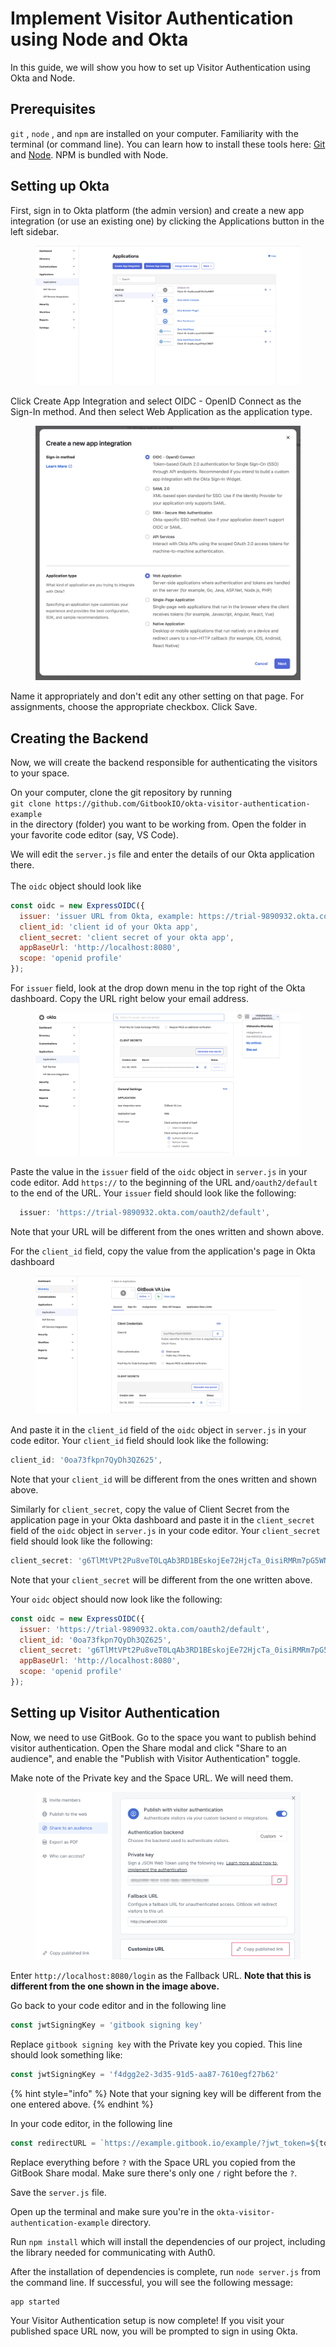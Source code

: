 # Implement Visitor Authentication using Node and Okta

In this guide, we will show you how to set up Visitor Authentication using Okta and Node.

## Prerequisites

`git` , `node` , and `npm`  are installed on your computer. Familiarity with the terminal (or command line). You can learn how to install these tools here: [Git](https://git-scm.com/book/en/v2/Getting-Started-Installing-Git) and [Node](https://nodejs.org/en/download). NPM is bundled with Node.

## Setting up Okta

First, sign in to Okta platform (the admin version) and create a new app integration (or use an existing one) by clicking the Applications button in the left sidebar.&#x20;

<figure><img src="../../../.gitbook/assets/Screen Shot 2023-10-30 at 1.32.55 PM.png" alt=""><figcaption></figcaption></figure>

Click Create App Integration and select OIDC - OpenID Connect as the Sign-In method. And then select Web Application as the application type.

<figure><img src="../../../.gitbook/assets/Screen Shot 2023-10-30 at 1.39.15 PM.png" alt=""><figcaption></figcaption></figure>



Name it appropriately and don't edit any other setting on that page. For assignments, choose the appropriate checkbox. Click Save.

## Creating the Backend

Now, we will create the backend responsible for authenticating the visitors to your space.&#x20;

On your computer, clone the git repository by running\
`git clone https://github.com/GitbookIO/okta-visitor-authentication-example` \
in the directory (folder) you want to be working from. Open the folder in your favorite code editor (say, VS Code).

We will edit the `server.js` file and enter the details of our Okta application there.\
\
The `oidc` object should look like

```javascript
const oidc = new ExpressOIDC({
  issuer: 'issuer URL from Okta, example: https://trial-9890932.okta.com/oauth2/default',
  client_id: 'client id of your Okta app',
  client_secret: 'client secret of your okta app',
  appBaseUrl: 'http://localhost:8080',
  scope: 'openid profile'
});
```

For `issuer` field, look at the drop down menu in the top right of the Okta dashboard. Copy the URL right below your email address.

<figure><img src="../../../.gitbook/assets/Screen Shot 2023-10-30 at 4.52.14 PM.png" alt=""><figcaption></figcaption></figure>

Paste the value in the `issuer` field of the `oidc` object in `server.js` in your code editor. Add `https://` to the beginning of the URL and`/oauth2/default` to the end of the URL. Your `issuer` field should look like the following:

```javascript
  issuer: 'https://trial-9890932.okta.com/oauth2/default',
```

Note that your URL will be different from the ones written and shown above.

For the `client_id` field, copy the value from the application's page in Okta dashboard

<figure><img src="../../../.gitbook/assets/Screen Shot 2023-10-30 at 4.58.41 PM.png" alt=""><figcaption></figcaption></figure>

And paste it in the `client_id` field of the `oidc` object in `server.js` in your code editor.  Your `client_id` field should look like the following:

```javascript
client_id: '0oa73fkpn7QyDh3QZ625',
```

Note that your `client_id` will be different from the ones written and shown above.

Similarly for `client_secret`, copy the value of Client Secret from the application page in your Okta dashboard and paste it in the `client_secret` field of the `oidc` object in `server.js` in your code editor. Your `client_secret` field should look like the following:

```javascript
client_secret: 'g6TlMtVPt2Pu8veT0LqAb3RD1BEskojEe72HjcTa_0isiRMRm7pG5WN0qt1PQ0pv',
```

Note that your `client_secret` will be different from the one written above.

Your `oidc` object should now look like the following:

```javascript
const oidc = new ExpressOIDC({
  issuer: 'https://trial-9890932.okta.com/oauth2/default',
  client_id: '0oa73fkpn7QyDh3QZ625',
  client_secret: 'g6TlMtVPt2Pu8veT0LqAb3RD1BEskojEe72HjcTa_0isiRMRm7pG5WN0qt1PQ0pv',
  appBaseUrl: 'http://localhost:8080',
  scope: 'openid profile'
});
```

## Setting up Visitor Authentication

Now, we need to use GitBook. Go to the space you want to publish behind visitor authentication. Open the Share modal and click "Share to an audience", and enable the "Publish with Visitor Authentication" toggle.&#x20;

Make note of the Private key and the Space URL. We will need them.

<figure><img src="../../../.gitbook/assets/va-modal.png" alt=""><figcaption></figcaption></figure>

Enter `http://localhost:8080/login` as the Fallback URL. **Note that this is different from the one shown in the image above.**

Go back to your code editor and in the following line

```javascript
const jwtSigningKey = 'gitbook signing key'
```

Replace `gitbook signing key` with the Private key you copied. This line should look something like:

```javascript
const jwtSigningKey = 'f4dgg2e2-3d35-91d5-aa87-7610egf27b62'
```

{% hint style="info" %}
Note that your signing key will be different from the one entered above.
{% endhint %}

In your code editor, in the following line

```javascript
const redirectURL = `https://example.gitbook.io/example/?jwt_token=${token}`
```

Replace everything before `?` with the Space URL you copied from the GitBook Share modal. Make sure there's only one `/` right before the `?`.

Save the `server.js` file.

Open up the terminal and make sure you're in the `okta-visitor-authentication-example` directory.

Run `npm install` which will install the dependencies of our project, including the library needed for communicating with Auth0.

After the installation of dependencies is complete, run `node server.js` from the command line. If successful, you will see the following message:

```
app started
```

Your Visitor Authentication setup is now complete! If you visit your published space URL now, you will be prompted to sign in using Okta.&#x20;
